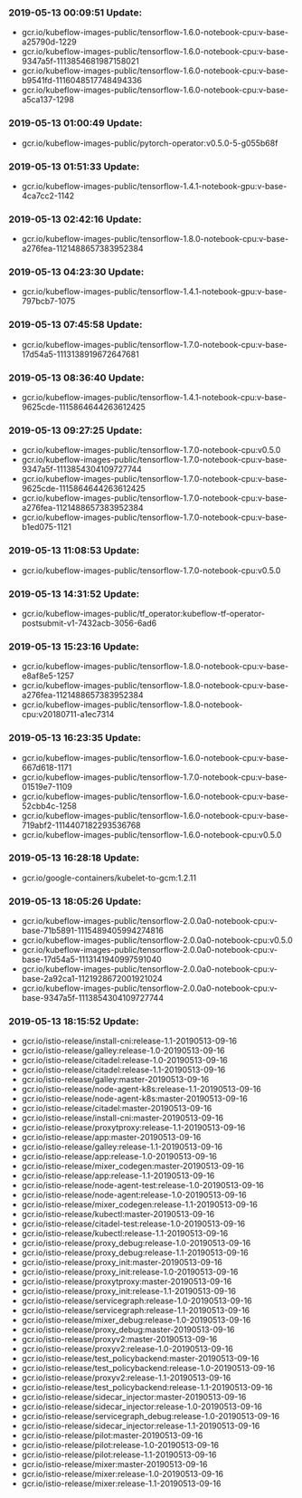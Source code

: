 ### 2019-05-13 00:09:51 Update:

- gcr.io/kubeflow-images-public/tensorflow-1.6.0-notebook-cpu:v-base-a25790d-1229
- gcr.io/kubeflow-images-public/tensorflow-1.6.0-notebook-cpu:v-base-9347a5f-1113854681987158021
- gcr.io/kubeflow-images-public/tensorflow-1.6.0-notebook-cpu:v-base-b9541fd-1116048517748494336
- gcr.io/kubeflow-images-public/tensorflow-1.6.0-notebook-cpu:v-base-a5ca137-1298
### 2019-05-13 01:00:49 Update:

- gcr.io/kubeflow-images-public/pytorch-operator:v0.5.0-5-g055b68f
### 2019-05-13 01:51:33 Update:

- gcr.io/kubeflow-images-public/tensorflow-1.4.1-notebook-gpu:v-base-4ca7cc2-1142
### 2019-05-13 02:42:16 Update:

- gcr.io/kubeflow-images-public/tensorflow-1.8.0-notebook-cpu:v-base-a276fea-1121488657383952384
### 2019-05-13 04:23:30 Update:

- gcr.io/kubeflow-images-public/tensorflow-1.4.1-notebook-gpu:v-base-797bcb7-1075
### 2019-05-13 07:45:58 Update:

- gcr.io/kubeflow-images-public/tensorflow-1.7.0-notebook-cpu:v-base-17d54a5-1113138919672647681
### 2019-05-13 08:36:40 Update:

- gcr.io/kubeflow-images-public/tensorflow-1.4.1-notebook-cpu:v-base-9625cde-1115864644263612425
### 2019-05-13 09:27:25 Update:

- gcr.io/kubeflow-images-public/tensorflow-1.7.0-notebook-cpu:v0.5.0
- gcr.io/kubeflow-images-public/tensorflow-1.7.0-notebook-cpu:v-base-9347a5f-1113854304109727744
- gcr.io/kubeflow-images-public/tensorflow-1.7.0-notebook-cpu:v-base-9625cde-1115864644263612425
- gcr.io/kubeflow-images-public/tensorflow-1.7.0-notebook-cpu:v-base-a276fea-1121488657383952384
- gcr.io/kubeflow-images-public/tensorflow-1.7.0-notebook-cpu:v-base-b1ed075-1121
### 2019-05-13 11:08:53 Update:

- gcr.io/kubeflow-images-public/tensorflow-1.7.0-notebook-cpu:v0.5.0
### 2019-05-13 14:31:52 Update:

- gcr.io/kubeflow-images-public/tf_operator:kubeflow-tf-operator-postsubmit-v1-7432acb-3056-6ad6
### 2019-05-13 15:23:16 Update:

- gcr.io/kubeflow-images-public/tensorflow-1.8.0-notebook-cpu:v-base-e8af8e5-1257
- gcr.io/kubeflow-images-public/tensorflow-1.8.0-notebook-cpu:v-base-a276fea-1121488657383952384
- gcr.io/kubeflow-images-public/tensorflow-1.8.0-notebook-cpu:v20180711-a1ec7314
### 2019-05-13 16:23:35 Update:

- gcr.io/kubeflow-images-public/tensorflow-1.6.0-notebook-cpu:v-base-667d618-1171
- gcr.io/kubeflow-images-public/tensorflow-1.7.0-notebook-cpu:v-base-01519e7-1109
- gcr.io/kubeflow-images-public/tensorflow-1.6.0-notebook-cpu:v-base-52cbb4c-1258
- gcr.io/kubeflow-images-public/tensorflow-1.6.0-notebook-cpu:v-base-719abf2-1114407182293536768
- gcr.io/kubeflow-images-public/tensorflow-1.6.0-notebook-cpu:v0.5.0
### 2019-05-13 16:28:18 Update:

- gcr.io/google-containers/kubelet-to-gcm:1.2.11
### 2019-05-13 18:05:26 Update:

- gcr.io/kubeflow-images-public/tensorflow-2.0.0a0-notebook-cpu:v-base-71b5891-1115489405994274816
- gcr.io/kubeflow-images-public/tensorflow-2.0.0a0-notebook-cpu:v0.5.0
- gcr.io/kubeflow-images-public/tensorflow-2.0.0a0-notebook-cpu:v-base-17d54a5-1113141940997591040
- gcr.io/kubeflow-images-public/tensorflow-2.0.0a0-notebook-cpu:v-base-2a92ca1-1121928672001921024
- gcr.io/kubeflow-images-public/tensorflow-2.0.0a0-notebook-cpu:v-base-9347a5f-1113854304109727744
### 2019-05-13 18:15:52 Update:

- gcr.io/istio-release/install-cni:release-1.1-20190513-09-16
- gcr.io/istio-release/galley:release-1.0-20190513-09-16
- gcr.io/istio-release/citadel:release-1.0-20190513-09-16
- gcr.io/istio-release/citadel:release-1.1-20190513-09-16
- gcr.io/istio-release/galley:master-20190513-09-16
- gcr.io/istio-release/node-agent-k8s:release-1.1-20190513-09-16
- gcr.io/istio-release/node-agent-k8s:master-20190513-09-16
- gcr.io/istio-release/citadel:master-20190513-09-16
- gcr.io/istio-release/install-cni:master-20190513-09-16
- gcr.io/istio-release/proxytproxy:release-1.1-20190513-09-16
- gcr.io/istio-release/app:master-20190513-09-16
- gcr.io/istio-release/galley:release-1.1-20190513-09-16
- gcr.io/istio-release/app:release-1.0-20190513-09-16
- gcr.io/istio-release/mixer_codegen:master-20190513-09-16
- gcr.io/istio-release/app:release-1.1-20190513-09-16
- gcr.io/istio-release/node-agent-test:release-1.0-20190513-09-16
- gcr.io/istio-release/node-agent:release-1.0-20190513-09-16
- gcr.io/istio-release/mixer_codegen:release-1.1-20190513-09-16
- gcr.io/istio-release/kubectl:master-20190513-09-16
- gcr.io/istio-release/citadel-test:release-1.0-20190513-09-16
- gcr.io/istio-release/kubectl:release-1.1-20190513-09-16
- gcr.io/istio-release/proxy_debug:release-1.0-20190513-09-16
- gcr.io/istio-release/proxy_debug:release-1.1-20190513-09-16
- gcr.io/istio-release/proxy_init:master-20190513-09-16
- gcr.io/istio-release/proxy_init:release-1.0-20190513-09-16
- gcr.io/istio-release/proxytproxy:master-20190513-09-16
- gcr.io/istio-release/proxy_init:release-1.1-20190513-09-16
- gcr.io/istio-release/servicegraph:release-1.0-20190513-09-16
- gcr.io/istio-release/servicegraph:release-1.1-20190513-09-16
- gcr.io/istio-release/mixer_debug:release-1.0-20190513-09-16
- gcr.io/istio-release/proxy_debug:master-20190513-09-16
- gcr.io/istio-release/proxyv2:master-20190513-09-16
- gcr.io/istio-release/proxyv2:release-1.0-20190513-09-16
- gcr.io/istio-release/test_policybackend:master-20190513-09-16
- gcr.io/istio-release/test_policybackend:release-1.0-20190513-09-16
- gcr.io/istio-release/proxyv2:release-1.1-20190513-09-16
- gcr.io/istio-release/test_policybackend:release-1.1-20190513-09-16
- gcr.io/istio-release/sidecar_injector:master-20190513-09-16
- gcr.io/istio-release/sidecar_injector:release-1.0-20190513-09-16
- gcr.io/istio-release/servicegraph_debug:release-1.0-20190513-09-16
- gcr.io/istio-release/sidecar_injector:release-1.1-20190513-09-16
- gcr.io/istio-release/pilot:master-20190513-09-16
- gcr.io/istio-release/pilot:release-1.0-20190513-09-16
- gcr.io/istio-release/pilot:release-1.1-20190513-09-16
- gcr.io/istio-release/mixer:master-20190513-09-16
- gcr.io/istio-release/mixer:release-1.0-20190513-09-16
- gcr.io/istio-release/mixer:release-1.1-20190513-09-16
